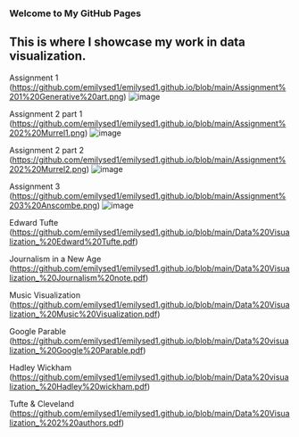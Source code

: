 ### Welcome to My GitHub Pages

## This is where I showcase my work in data visualization.

Assignment 1 (https://github.com/emilysed1/emilysed1.github.io/blob/main/Assignment%201%20Generative%20art.png)
![image](https://user-images.githubusercontent.com/90716888/145475215-f4ec6171-b060-4f7d-930b-399a08a59461.png)



Assignment 2 part 1 (https://github.com/emilysed1/emilysed1.github.io/blob/main/Assignment%202%20Murrel1.png)
![image](https://user-images.githubusercontent.com/90716888/145475453-a1cecf02-b999-4e9e-a10e-ca5b39862899.png)



Assignment 2 part 2 (https://github.com/emilysed1/emilysed1.github.io/blob/main/Assignment%202%20Murrel2.png)
![image](https://user-images.githubusercontent.com/90716888/145475672-0c25c041-51dd-41e4-a70e-22822c55eb31.png)



Assignment 3 (https://github.com/emilysed1/emilysed1.github.io/blob/main/Assignment%203%20Anscombe.png)
![image](https://user-images.githubusercontent.com/90716888/145475698-2a45190a-83c0-4048-8243-52aaa73f2ad5.png)



Edward Tufte (https://github.com/emilysed1/emilysed1.github.io/blob/main/Data%20Visualization_%20Edward%20Tufte.pdf)

Journalism in a New Age (https://github.com/emilysed1/emilysed1.github.io/blob/main/Data%20Visualization_%20Journalism%20note.pdf)

Music Visualization (https://github.com/emilysed1/emilysed1.github.io/blob/main/Data%20Visualization_%20Music%20Visualization.pdf)

Google Parable (https://github.com/emilysed1/emilysed1.github.io/blob/main/Data%20visualization_%20Google%20Parable.pdf)

Hadley Wickham (https://github.com/emilysed1/emilysed1.github.io/blob/main/Data%20visualization_%20Hadley%20wickham.pdf)

Tufte & Cleveland (https://github.com/emilysed1/emilysed1.github.io/blob/main/Data%20Visualization_%202%20authors.pdf)
